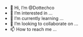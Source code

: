- 👋 Hi, I’m @Dottechco
- 👀 I’m interested in ...
- 🌱 I’m currently learning ...
- 💞️ I’m looking to collaborate on ...
- 📫 How to reach me ...

<!---
Dottechco/Dottechco is a ✨ special ✨ repository because its `README.md` (this file) appears on your GitHub profile.
You can click the Preview link to take a look at your changes.
--->
